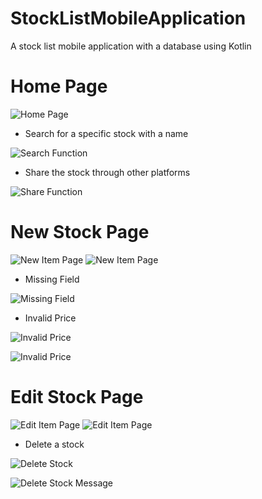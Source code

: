 # StockListMobileApplication
A stock list mobile application with a database using Kotlin 

# Home Page
![Home Page](https://github.com/Cw020729/StockListMobileApplication/blob/main/Sample1/HomePage.jpg?raw=true)

* Search for a specific stock with a name

![Search Function](https://github.com/Cw020729/StockListMobileApplication/blob/main/Sample1/SearchItem.jpg?raw=true)

* Share the stock through other platforms

![Share Function](https://github.com/Cw020729/StockListMobileApplication/blob/main/Sample1/ShareItem.jpg?raw=true)

# New Stock Page
![New Item Page](https://github.com/Cw020729/StockListMobileApplication/blob/main/Sample1/NewItemPage.png?raw=true)
![New Item Page](https://github.com/Cw020729/StockListMobileApplication/blob/main/Sample1/NewItemPage1.jpg?raw=true)

* Missing Field

![Missing Field](https://github.com/Cw020729/StockListMobileApplication/blob/main/Sample1/ErrorMessage.jpg?raw=true)

* Invalid Price

![Invalid Price](https://github.com/Cw020729/StockListMobileApplication/blob/main/Sample1/ErrorMessage1.jpg?raw=true)

![Invalid Price](https://github.com/Cw020729/StockListMobileApplication/blob/main/Sample1/ErrorMessage2.jpg?raw=true)

# Edit Stock Page
![Edit Item Page](https://github.com/Cw020729/StockListMobileApplication/blob/main/Sample1/EditItemPage.jpg?raw=true)
![Edit Item Page](https://github.com/Cw020729/StockListMobileApplication/blob/main/Sample1/EditItemPage1.jpg?raw=true)

* Delete a stock

![Delete Stock](https://github.com/Cw020729/StockListMobileApplication/blob/main/Sample1/DeleteItem.jpg?raw=true)

![Delete Stock Message](https://github.com/Cw020729/StockListMobileApplication/blob/main/Sample1/DeleteItemMessage.png?raw=true)
